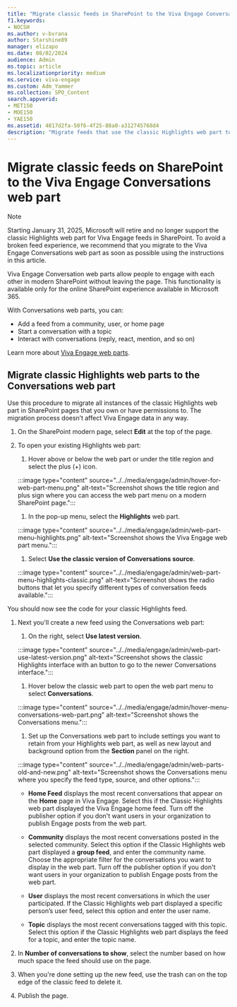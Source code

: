 ```yaml
---
title: "Migrate classic feeds in SharePoint to the Viva Engage Conversations web part"
f1.keywords:
- NOCSH
ms.author: v-bvrana
author: Starshine89
manager: elizapo
ms.date: 08/02/2024
audience: Admin
ms.topic: article
ms.localizationpriority: medium
ms.service: viva-engage
ms.custom: Adm_Yammer
ms.collection: SPO_Content
search.appverid:
- MET150
- MOE150
- YAE150
ms.assetid: 4817d2fa-50f6-4f25-88a0-a312745768d4
description: "Migrate feeds that use the classic Highlights web part to Viva Engage Conversations web parts on your modern SharePoint pages."
---
```


# Migrate classic feeds on SharePoint to the Viva Engage Conversations web part

>[!NOTE]
>Starting January 31, 2025, Microsoft will retire and no longer support the classic Highlights web part for Viva Engage feeds in SharePoint. To avoid a broken feed experience, we recommend that you migrate to the Viva Engage Conversations web part as soon as possible using the instructions in this article.

Viva Engage Conversation web parts allow people to engage with each other in modern SharePoint without leaving the page. This functionality is available only for the online SharePoint experience available in Microsoft 365.

With Conversations web parts, you can:

- Add a feed from a community, user, or home page
- Start a conversation with a topic
- Interact with conversations (reply, react, mention, and so on)

Learn more about [Viva Engage web parts](https://support.microsoft.com/en-us/office/use-a-viva-engage-web-part-in-sharepoint-a53cfa0c-3d09-42c8-a286-1038a81c59da?ui=en-us&rs=en-us&ad=us).

## Migrate classic Highlights web parts to the Conversations web part

Use this procedure to migrate all instances of the classic Highlights web part in SharePoint pages that you own or have permissions to. The migration process doesn’t affect Viva Engage data in any way.

1. On the SharePoint modern page, select **Edit** at the top of the page.

1. To open your existing Highlights web part:
    1. Hover above or below the web part or under the title region and select the plus (+) icon.

    :::image type="content" source="../../media/engage/admin/hover-for-web-part-menu.png" alt-text="Screenshot shows the title region and plus sign where you can access the web part menu on a modern SharePoint page.":::

    1. In the pop-up menu, select the **Highlights** web part.

    :::image type="content" source="../../media/engage/admin/web-part-menu-highlights.png" alt-text="Screenshot shows the Viva Engage web part menu.":::

    1. Select **Use the classic version of Conversations source**.

    :::image type="content" source="../../media/engage/admin/web-part-menu-highlights-classic.png" alt-text="Screenshot shows the radio buttons that let you specify different types of conversation feeds available.":::
    
You should now see the code for your classic Highlights feed.

1. Next you'll create a new feed using the Conversations web part:
    1. On the right, select **Use latest version**.

    :::image type="content" source="../../media/engage/admin/web-part-use-latest-version.png" alt-text="Screenshot shows the classic Highlights interface with an button to go to the newer Conversations interface.":::

    1. Hover below the classic web part to open the web part menu to select **Conversations**.

    :::image type="content" source="../../media/engage/admin/hover-menu-conversations-web-part.png" alt-text="Screenshot shows the Conversations menu.":::

    1. Set up the Conversations web part to include settings you want to retain from your Highlights web part, as well as new layout and background option from the **Section** panel on the right.

    :::image type="content" source="../../media/engage/admin/web-parts-old-and-new.png" alt-text="Screenshot shows the Conversations menu where you specify the feed type, source, and other options.":::

    - **Home Feed** displays the most recent conversations that appear on the **Home** page in Viva Engage. Select this if the Classic Highlights web part displayed the Viva Engage home feed. Turn off the publisher option if you don't want users in your organization to publish Engage posts from the web part.

    - **Community** displays the most recent conversations posted in the selected community. Select this option if the Classic Highlights web part displayed a **group feed**, and enter the community name. Choose the appropriate filter for the conversations you want to display in the web part. Turn off the publisher option if you don't want users in your organization to publish Engage posts from the web part.

    - **User** displays the most recent conversations in which the user participated. If the Classic Highlights web part displayed a specific person’s user feed, select this option and enter the user name.
 
    - **Topic** displays the most recent conversations tagged with this topic. Select this option if the Classic Highlights web part displays the feed for a topic, and enter the topic name.
 
1. In **Number of conversations to show**, select the number based on how much space the feed should use on the page.

1. When you're done setting up the new feed, use the trash can on the top edge of the classic feed to delete it.

1. Publish the page.
